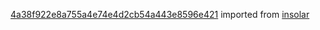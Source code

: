 [4a38f922e8a755a4e74e4d2cb54a443e8596e421](https://github.com/insolar/insolar/commit/4a38f922e8a755a4e74e4d2cb54a443e8596e421) imported from [insolar](https://github.com/insolar/insolar)
